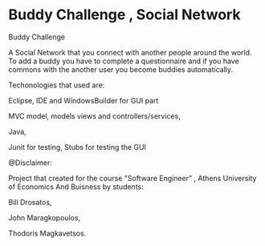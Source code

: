 # Buddy Challenge , Social Network

Buddy Challenge


A Social Network that you connect with another people around the world. To add a buddy you have to complete a questionnaire and if you 
have commons with the another user you become buddies automatically.

Techonologies that used are:

Eclipse, IDE and WindowsBuilder for GUI part 

MVC model, models views and controllers/services,

Java,

Junit for testing, Stubs for testing the GUI

@Disclaimer:

Project that created for the course "Software Engineer" , Athens University of Economics And Buisness by students:

Bill Drosatos,

John Maragkopoulos,

Thodoris Magkavetsos.

